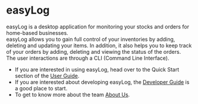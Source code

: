 # easyLog

easyLog is a desktop application for monitoring your stocks and orders for home-based businesses. <br>
easyLog allows you to gain full control of your inventories by adding, deleting and updating your items.
In addition, it also helps you to keep track of your orders by adding, deleting and viewing the status of the orders. <br>
The user interactions are through a CLI (Command Line Interface).

* If you are interested in using easyLog, head over to the Quick Start section of the [User Guide](UserGuide.md). <br>
* If you are interested about developing easyLog, the [Developer Guide](DeveloperGuide.md) is a good place to start. <br>
* To get to know more about the team [About Us](AboutUs.md). <br>
